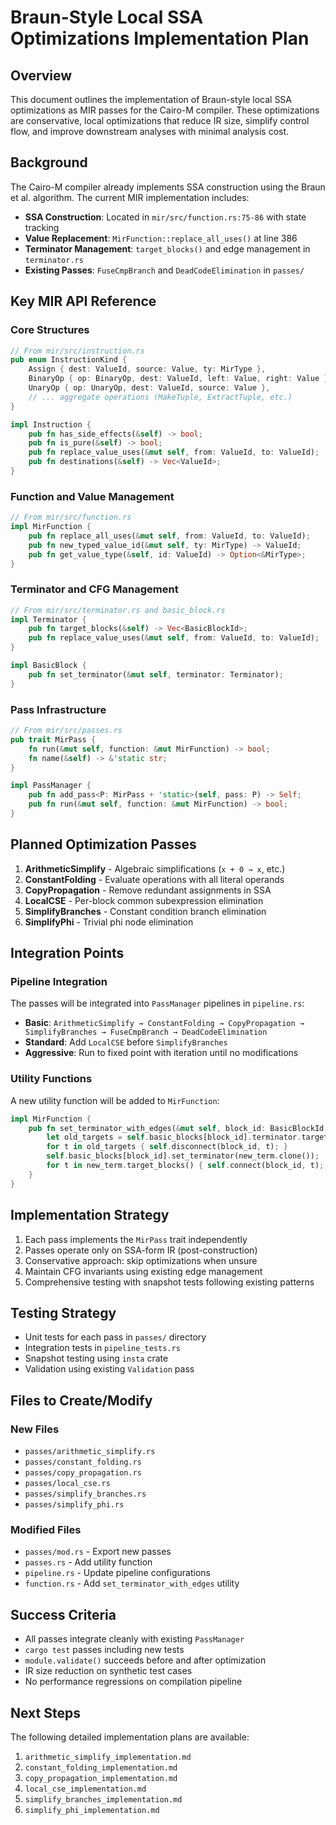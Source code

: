 # Braun-Style Local SSA Optimizations Implementation Plan

## Overview

This document outlines the implementation of Braun-style local SSA optimizations
as MIR passes for the Cairo-M compiler. These optimizations are conservative,
local optimizations that reduce IR size, simplify control flow, and improve
downstream analyses with minimal analysis cost.

## Background

The Cairo-M compiler already implements SSA construction using the Braun et al.
algorithm. The current MIR implementation includes:

- **SSA Construction**: Located in `mir/src/function.rs:75-86` with state
  tracking
- **Value Replacement**: `MirFunction::replace_all_uses()` at line 386
- **Terminator Management**: `target_blocks()` and edge management in
  `terminator.rs`
- **Existing Passes**: `FuseCmpBranch` and `DeadCodeElimination` in `passes/`

## Key MIR API Reference

### Core Structures

```rust
// From mir/src/instruction.rs
pub enum InstructionKind {
    Assign { dest: ValueId, source: Value, ty: MirType },
    BinaryOp { op: BinaryOp, dest: ValueId, left: Value, right: Value },
    UnaryOp { op: UnaryOp, dest: ValueId, source: Value },
    // ... aggregate operations (MakeTuple, ExtractTuple, etc.)
}

impl Instruction {
    pub fn has_side_effects(&self) -> bool;
    pub fn is_pure(&self) -> bool;
    pub fn replace_value_uses(&mut self, from: ValueId, to: ValueId);
    pub fn destinations(&self) -> Vec<ValueId>;
}
```

### Function and Value Management

```rust
// From mir/src/function.rs
impl MirFunction {
    pub fn replace_all_uses(&mut self, from: ValueId, to: ValueId);
    pub fn new_typed_value_id(&mut self, ty: MirType) -> ValueId;
    pub fn get_value_type(&self, id: ValueId) -> Option<&MirType>;
}
```

### Terminator and CFG Management

```rust
// From mir/src/terminator.rs and basic_block.rs
impl Terminator {
    pub fn target_blocks(&self) -> Vec<BasicBlockId>;
    pub fn replace_value_uses(&mut self, from: ValueId, to: ValueId);
}

impl BasicBlock {
    pub fn set_terminator(&mut self, terminator: Terminator);
}
```

### Pass Infrastructure

```rust
// From mir/src/passes.rs
pub trait MirPass {
    fn run(&mut self, function: &mut MirFunction) -> bool;
    fn name(&self) -> &'static str;
}

impl PassManager {
    pub fn add_pass<P: MirPass + 'static>(self, pass: P) -> Self;
    pub fn run(&mut self, function: &mut MirFunction) -> bool;
}
```

## Planned Optimization Passes

1. **ArithmeticSimplify** - Algebraic simplifications (`x + 0 → x`, etc.)
2. **ConstantFolding** - Evaluate operations with all literal operands
3. **CopyPropagation** - Remove redundant assignments in SSA
4. **LocalCSE** - Per-block common subexpression elimination
5. **SimplifyBranches** - Constant condition branch elimination
6. **SimplifyPhi** - Trivial phi node elimination

## Integration Points

### Pipeline Integration

The passes will be integrated into `PassManager` pipelines in `pipeline.rs`:

- **Basic**:
  `ArithmeticSimplify → ConstantFolding → CopyPropagation → SimplifyBranches → FuseCmpBranch → DeadCodeElimination`
- **Standard**: Add `LocalCSE` before `SimplifyBranches`
- **Aggressive**: Run to fixed point with iteration until no modifications

### Utility Functions

A new utility function will be added to `MirFunction`:

```rust
impl MirFunction {
    pub fn set_terminator_with_edges(&mut self, block_id: BasicBlockId, new_term: Terminator) {
        let old_targets = self.basic_blocks[block_id].terminator.target_blocks();
        for t in old_targets { self.disconnect(block_id, t); }
        self.basic_blocks[block_id].set_terminator(new_term.clone());
        for t in new_term.target_blocks() { self.connect(block_id, t); }
    }
}
```

## Implementation Strategy

1. Each pass implements the `MirPass` trait independently
2. Passes operate only on SSA-form IR (post-construction)
3. Conservative approach: skip optimizations when unsure
4. Maintain CFG invariants using existing edge management
5. Comprehensive testing with snapshot tests following existing patterns

## Testing Strategy

- Unit tests for each pass in `passes/` directory
- Integration tests in `pipeline_tests.rs`
- Snapshot testing using `insta` crate
- Validation using existing `Validation` pass

## Files to Create/Modify

### New Files

- `passes/arithmetic_simplify.rs`
- `passes/constant_folding.rs`
- `passes/copy_propagation.rs`
- `passes/local_cse.rs`
- `passes/simplify_branches.rs`
- `passes/simplify_phi.rs`

### Modified Files

- `passes/mod.rs` - Export new passes
- `passes.rs` - Add utility function
- `pipeline.rs` - Update pipeline configurations
- `function.rs` - Add `set_terminator_with_edges` utility

## Success Criteria

- All passes integrate cleanly with existing `PassManager`
- `cargo test` passes including new tests
- `module.validate()` succeeds before and after optimization
- IR size reduction on synthetic test cases
- No performance regressions on compilation pipeline

## Next Steps

The following detailed implementation plans are available:

1. `arithmetic_simplify_implementation.md`
2. `constant_folding_implementation.md`
3. `copy_propagation_implementation.md`
4. `local_cse_implementation.md`
5. `simplify_branches_implementation.md`
6. `simplify_phi_implementation.md`
